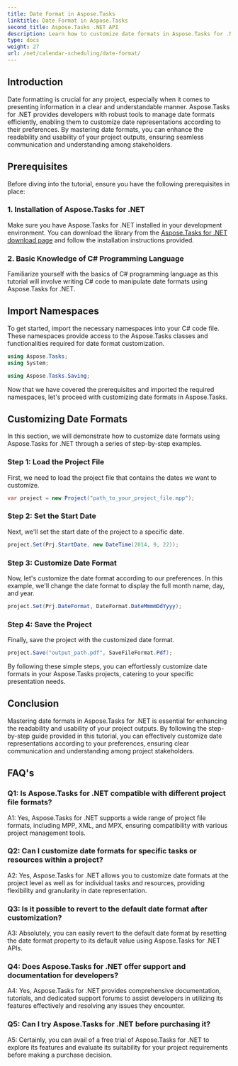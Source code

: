 ```yaml
---
title: Date Format in Aspose.Tasks
linktitle: Date Format in Aspose.Tasks
second_title: Aspose.Tasks .NET API
description: Learn how to customize date formats in Aspose.Tasks for .NET effortlessly with this comprehensive step-by-step tutorial.
type: docs
weight: 27
url: /net/calendar-scheduling/date-format/
---
```

## Introduction

Date formatting is crucial for any project, especially when it comes to presenting information in a clear and understandable manner. Aspose.Tasks for .NET provides developers with robust tools to manage date formats efficiently, enabling them to customize date representations according to their preferences. By mastering date formats, you can enhance the readability and usability of your project outputs, ensuring seamless communication and understanding among stakeholders.

## Prerequisites

Before diving into the tutorial, ensure you have the following prerequisites in place:

### 1. Installation of Aspose.Tasks for .NET

Make sure you have Aspose.Tasks for .NET installed in your development environment. You can download the library from the [Aspose.Tasks for .NET download page](https://releases.aspose.com/tasks/net/) and follow the installation instructions provided.

### 2. Basic Knowledge of C# Programming Language

Familiarize yourself with the basics of C# programming language as this tutorial will involve writing C# code to manipulate date formats using Aspose.Tasks for .NET.

## Import Namespaces

To get started, import the necessary namespaces into your C# code file. These namespaces provide access to the Aspose.Tasks classes and functionalities required for date format customization.

```csharp
using Aspose.Tasks;
using System;

using Aspose.Tasks.Saving;

```

Now that we have covered the prerequisites and imported the required namespaces, let's proceed with customizing date formats in Aspose.Tasks.

## Customizing Date Formats

In this section, we will demonstrate how to customize date formats using Aspose.Tasks for .NET through a series of step-by-step examples.

### Step 1: Load the Project File

First, we need to load the project file that contains the dates we want to customize.

```csharp
var project = new Project("path_to_your_project_file.mpp");
```

### Step 2: Set the Start Date

Next, we'll set the start date of the project to a specific date.

```csharp
project.Set(Prj.StartDate, new DateTime(2014, 9, 22));
```

### Step 3: Customize Date Format

Now, let's customize the date format according to our preferences. In this example, we'll change the date format to display the full month name, day, and year.

```csharp
project.Set(Prj.DateFormat, DateFormat.DateMmmmDdYyyy);
```

### Step 4: Save the Project

Finally, save the project with the customized date format.

```csharp
project.Save("output_path.pdf", SaveFileFormat.Pdf);
```

By following these simple steps, you can effortlessly customize date formats in your Aspose.Tasks projects, catering to your specific presentation needs.

## Conclusion

Mastering date formats in Aspose.Tasks for .NET is essential for enhancing the readability and usability of your project outputs. By following the step-by-step guide provided in this tutorial, you can effectively customize date representations according to your preferences, ensuring clear communication and understanding among project stakeholders.

## FAQ's

### Q1: Is Aspose.Tasks for .NET compatible with different project file formats?

A1: Yes, Aspose.Tasks for .NET supports a wide range of project file formats, including MPP, XML, and MPX, ensuring compatibility with various project management tools.

### Q2: Can I customize date formats for specific tasks or resources within a project?

A2: Yes, Aspose.Tasks for .NET allows you to customize date formats at the project level as well as for individual tasks and resources, providing flexibility and granularity in date representation.

### Q3: Is it possible to revert to the default date format after customization?

A3: Absolutely, you can easily revert to the default date format by resetting the date format property to its default value using Aspose.Tasks for .NET APIs.

### Q4: Does Aspose.Tasks for .NET offer support and documentation for developers?

A4: Yes, Aspose.Tasks for .NET provides comprehensive documentation, tutorials, and dedicated support forums to assist developers in utilizing its features effectively and resolving any issues they encounter.

### Q5: Can I try Aspose.Tasks for .NET before purchasing it?

A5: Certainly, you can avail of a free trial of Aspose.Tasks for .NET to explore its features and evaluate its suitability for your project requirements before making a purchase decision.
